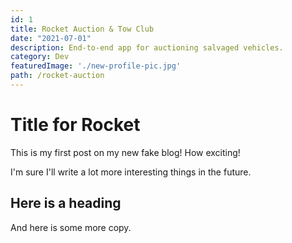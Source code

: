 ```yaml
---
id: 1
title: Rocket Auction & Tow Club
date: "2021-07-01"
description: End-to-end app for auctioning salvaged vehicles.
category: Dev
featuredImage: './new-profile-pic.jpg'
path: /rocket-auction
---
```


# Title for Rocket

This is my first post on my new fake blog! How exciting!

I'm sure I'll write a lot more interesting things in the future.

## Here is a heading

And here is some more copy.